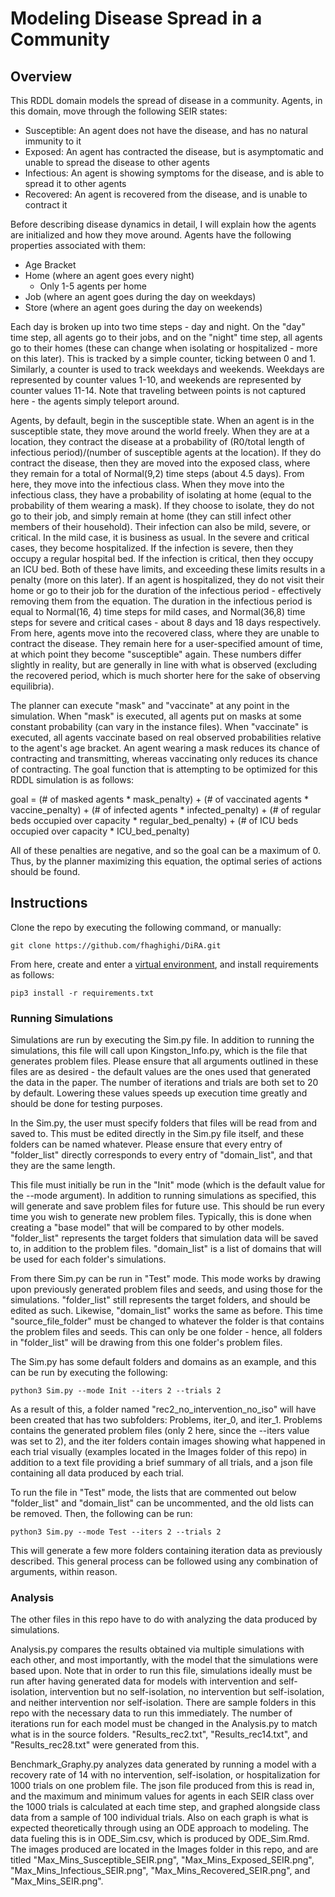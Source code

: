 # Modeling Disease Spread in a Community

## Overview

This RDDL domain models the spread of disease in a community. Agents, in this domain, move through the following SEIR states:

 - Susceptible: An agent does not have the disease, and has no natural immunity to it
 - Exposed: An agent has contracted the disease, but is asymptomatic and unable to spread the disease to other agents
 - Infectious: An agent is showing symptoms for the disease, and is able to spread it to other agents
 - Recovered: An agent is recovered from the disease, and is unable to contract it

Before describing disease dynamics in detail, I will explain how the agents are initialized and how they move around. Agents have the following properties associated with them:

 - Age Bracket
 - Home (where an agent goes every night)
	 - Only 1-5 agents per home
 - Job (where an agent goes during the day on weekdays)
 - Store (where an agent goes during the day on weekends)

Each day is broken up into two time steps - day and night. On the "day" time step, all agents go to their jobs, and on the "night" time step, all agents go to their homes (these can change when isolating or hospitalized - more on this later). This is tracked by a simple counter, ticking between 0 and 1. Similarly, a counter is used to track weekdays and weekends. Weekdays are represented by counter values 1-10, and weekends are represented by counter values 11-14. Note that traveling between points is not captured here - the agents simply teleport around.

Agents, by default, begin in the susceptible state. When an agent is in the susceptible state, they move around the world freely. When they are at a location, they contract the disease at a probability of (R0/total length of infectious period)/(number of susceptible agents at the location). If they do contract the disease, then they are moved into the exposed class, where they remain for a total of Normal(9,2) time steps (about 4.5 days). From here, they move into the infectious class. When they move into the infectious class, they have a probability of isolating at home (equal to the probability of them wearing a mask). If they choose to isolate, they do not go to their job, and simply remain at home (they can still infect other members of their household). Their infection can also be mild, severe, or critical. In the mild case, it is business as usual. In the severe and critical cases, they become hospitalized. If the infection is severe, then they occupy a regular hospital bed. If the infection is critical, then they occupy an ICU bed. Both of these have limits, and exceeding these limits results in a penalty (more on this later). If an agent is hospitalized, they do not visit their home or go to their job for the duration of the infectious period - effectively removing them from the equation. The duration in the infectious period is equal to Normal(16, 4) time steps for mild cases, and Normal(36,8) time steps for severe and critical cases - about 8 days and 18 days respectively. From here, agents move into the recovered class, where they are unable to contract the disease. They remain here for a user-specified amount of time, at which point they become "susceptible" again. These numbers differ slightly in reality, but are generally in line with what is observed (excluding the recovered period, which is much shorter here for the sake of observing equilibria). 

The planner can execute "mask" and "vaccinate" at any point in the simulation. When "mask" is executed, all agents put on masks at some constant probability (can vary in the instance files). When "vaccinate" is executed, all agents vaccinate based on real observed probabilities relative to the agent's age bracket. An agent wearing a mask reduces its chance of contracting and transmitting, whereas vaccinating only reduces its chance of contracting. The goal function that is attempting to be optimized for this RDDL simulation is as follows:

goal = (# of masked agents * mask_penalty) 
		   + (# of vaccinated agents * vaccine_penalty) 
          + (# of infected agents * infected_penalty)
          + (# of regular beds occupied over capacity * regular_bed_penalty)
          + (# of ICU beds occupied over capacity * ICU_bed_penalty)

All of these penalties are negative, and so the goal can be a maximum of 0. Thus, by the planner maximizing this equation, the optimal series of actions should be found.

## Instructions

Clone the repo by executing the following command, or manually:

```
git clone https://github.com/fhaghighi/DiRA.git
```

From here, create and enter a [virtual environment](https://docs.python.org/3/library/venv.html), and install requirements as follows:

```
pip3 install -r requirements.txt
```

### Running Simulations

Simulations are run by executing the Sim.py file. In addition to running the simulations, this file will call upon Kingston_Info.py, which is the file that generates problem files. Please ensure that all arguments outlined in these files are as desired - the default values are the ones used that generated the data in the paper. The number of iterations and trials are both set to 20 by default. Lowering these values speeds up execution time greatly and should be done for testing purposes.

In the Sim.py, the user must specify folders that files will be read from and saved to. This must be edited directly in the Sim.py file itself, and these folders can be named whatever. Please ensure that every entry of "folder_list" directly corresponds to every entry of "domain_list", and that they are the same length.

This file must initially be run in the "Init" mode (which is the default value for the --mode argument). In addition to running simulations as specified, this will generate and save problem files for future use. This should be run every time you wish to generate new problem files. Typically, this is done when creating a "base model" that will be compared to by other models. "folder_list" represents the target folders that simulation data will be saved to, in addition to the problem files. "domain_list" is a list of domains that will be used for each folder's simulations.

From there Sim.py can be run in "Test" mode. This mode works by drawing upon previously generated problem files and seeds, and using those for the simulations. "folder_list" still represents the target folders, and should be edited as such. Likewise, "domain_list" works the same as before. This time "source_file_folder" must be changed to whatever the folder is that contains the problem files and seeds. This can only be one folder - hence, all folders in "folder_list" will be drawing from this one folder's problem files.

The Sim.py has some default folders and domains as an example, and this can be run by executing the following:

```
python3 Sim.py --mode Init --iters 2 --trials 2

```

As a result of this, a folder named "rec2_no_intervention_no_iso" will have been created that has two subfolders: Problems, iter_0, and iter_1. Problems contains the generated problem files (only 2 here, since the --iters value was set to 2), and the iter folders contain images showing what happened in each trial visually (examples located in the Images folder of this repo) in addition to a text file providing a brief summary of all trials, and a json file containing all data produced by each trial.

To run the file in "Test" mode, the lists that are commented out below "folder_list" and "domain_list" can be uncommented, and the old lists can be removed. Then, the following can be run:

```
python3 Sim.py --mode Test --iters 2 --trials 2
```

This will generate a few more folders containing iteration data as previously described. This general process can be followed using any combination of arguments, within reason.

### Analysis

The other files in this repo have to do with analyzing the data produced by simulations.

Analysis.py compares the results obtained via multiple simulations with each other, and most importantly, with the model that the simulations were based upon. Note that in order to run this file, simulations ideally must be run after having generated data for models with intervention and self-isolation, intervention but no self-isolation, no intervention but self-isolation, and neither intervention nor self-isolation. There are sample folders in this repo with the necessary data to run this immediately. The number of iterations run for each model must be changed in the Analysis.py to match what is in the source folders. "Results_rec2.txt", "Results_rec14.txt", and "Results_rec28.txt" were generated from this.

Benchmark_Graphy.py analyzes data generated by running a model with a recovery rate of 14 with no intervention, self-isolation, or hospitalization for 1000 trials on one problem file. The json file produced from this is read in, and the maximum and minimum values for agents in each SEIR class over the 1000 trials is calculated at each time step, and graphed alongside class data from a sample of 100 individual trials. Also on each graph is what is expected theoretically through using an ODE approach to modeling. The data fueling this is in ODE_Sim.csv, which is produced by ODE_Sim.Rmd. The images produced are located in the Images folder in this repo, and are titled "Max_Mins_Susceptible_SEIR.png", "Max_Mins_Exposed_SEIR.png", "Max_Mins_Infectious_SEIR.png", "Max_Mins_Recovered_SEIR.png", and "Max_Mins_SEIR.png".

